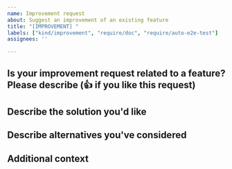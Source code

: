 ```yaml
---
name: Improvement request
about: Suggest an improvement of an existing feature
title: "[IMPROVEMENT] "
labels: ["kind/improvement", "require/doc", "require/auto-e2e-test"]
assignees: ''

---
```


## Is your improvement request related to a feature? Please describe (👍 if you like this request)

<!--A clear and concise description of what the problem is. Ex. I'm always frustrated when [...]-->

## Describe the solution you'd like

<!--A clear and concise description of what you want to happen.-->

## Describe alternatives you've considered

<!--A clear and concise description of any alternative solutions or features you've considered.-->

## Additional context

<!--Add any other context or screenshots about the feature request here.-->
